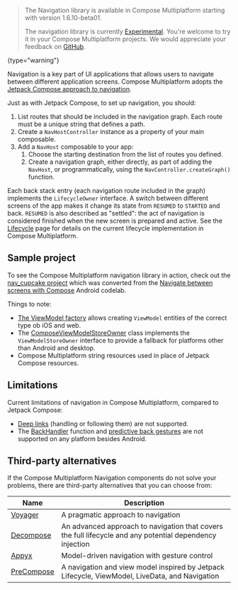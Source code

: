 [//]: # (title: Navigation and routing)

> The Navigation library is available in Compose Multiplatform starting with version 1.6.10-beta01.
> 
> The navigation library is currently [Experimental](supported-platforms.md#core-kotlin-multiplatform-technology-stability-levels).
> You're welcome to try it in your Compose Multiplatform projects.
> We would appreciate your feedback on [GitHub](https://github.com/JetBrains/compose-multiplatform/issues).
>
{type="warning"}

Navigation is a key part of UI applications that allows users to navigate between different application screens.
Compose Multiplatform adopts the [Jetpack Compose approach to navigation](https://developer.android.com/guide/navigation/design#frameworks).

Just as with Jetpack Compose, to set up navigation, you should:
1. List routes that should be included in the navigation graph. Each route must be a unique string that defines a path.
2. Create a `NavHostController` instance as a property of your main composable.
3. Add a `NavHost` composable to your app:
   1. Choose the starting destination from the list of routes you defined.
   2. Create a navigation graph, either directly, as part of adding the `NavHost`, or programmatically, using the
     `NavController.createGraph()` function.

Each back stack entry (each navigation route included in the graph) implements the `LifecycleOwner` interface.
A switch between different screens of the app makes it change its state from `RESUMED` to `STARTED` and back.
`RESUMED` is also described as "settled": the act of navigation is considered finished when the new screen is prepared and active.
See the [Lifecycle](compose-lifecycle.md) page for details on the current lifecycle implementation in Compose Multiplatform. 

## Sample project

To see the Compose Multiplatform navigation library in action, check out the [nav_cupcake project](https://github.com/MatkovIvan/nav_cupcake)
which was converted from the [Navigate between screens with Compose](https://developer.android.com/codelabs/basic-android-kotlin-compose-navigation#0)
Android codelab.

Things to note:
* [The ViewModel factory](https://github.com/MatkovIvan/nav_cupcake/blob/1dc15b6ef68f68ba358a32501802142967f6494b/composeApp/src/commonMain/kotlin/com/matkovivan/nav_cupcake/ViewModels.kt#L18)
  allows creating `ViewModel` entities of the correct type ob iOS and web.
* The [ComposeViewModelStoreOwner](https://github.com/MatkovIvan/nav_cupcake/blob/1dc15b6ef68f68ba358a32501802142967f6494b/composeApp/src/commonMain/kotlin/com/matkovivan/nav_cupcake/ViewModels.kt#L27)
  class implements the `ViewModelStoreOwner` interface to provide a fallback for platforms other than Android and desktop.
* Compose Multiplatform string resources used in place of Jetpack Compose resources.

## Limitations

Current limitations of navigation in Compose Multiplatform, compared to Jetpack Compose:
* [Deep links](https://developer.android.com/guide/navigation/design/deep-link) (handling or following them) are not supported.
* The [BackHandler](https://developer.android.com/develop/ui/compose/libraries#handling_the_system_back_button) function
  and [predictive back gestures](https://developer.android.com/guide/navigation/custom-back/predictive-back-gesture)
  are not supported on any platform besides Android.

## Third-party alternatives

If the Compose Multiplatform Navigation components do not solve your problems,
there are third-party alternatives that you can choose from:

| Name                                                | Description                                                                                              |
|-----------------------------------------------------|----------------------------------------------------------------------------------------------------------|
| [Voyager](https://voyager.adriel.cafe)              | A pragmatic approach to navigation                                                                       |
| [Decompose](https://arkivanov.github.io/Decompose/) | An advanced approach to navigation that covers the full lifecycle and any potential dependency injection |
| [Appyx](https://bumble-tech.github.io/appyx/)       | Model-driven navigation with gesture control                                                             |
| [PreCompose](https://tlaster.github.io/PreCompose/) | A navigation and view model inspired by Jetpack Lifecycle, ViewModel, LiveData, and Navigation           |
